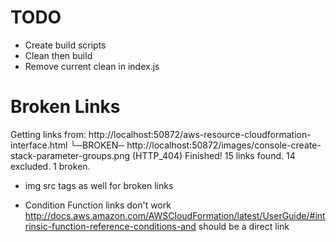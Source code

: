 # TODO

* Create build scripts
 * Clean then build
 * Remove current clean in index.js

# Broken Links


Getting links from: http://localhost:50872/aws-resource-cloudformation-interface.html
└─BROKEN─ http://localhost:50872/images/console-create-stack-parameter-groups.png (HTTP_404)
Finished! 15 links found. 14 excluded. 1 broken.

* img src tags as well for broken links


* Condition Function links don't work
http://docs.aws.amazon.com/AWSCloudFormation/latest/UserGuide/#intrinsic-function-reference-conditions-and
should be a direct link
